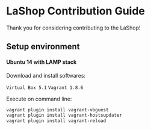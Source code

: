 # LaShop Contribution Guide

Thank you for considering contributing to the LaShop!

## Setup environment

#### Ubuntu 14 with LAMP stack

Download and install softwares:

`Virtual Box 5.1`
`Vagrant 1.8.6`

Execute on command line:

```sh
vagrant plugin install vagrant-vbguest
vagrant plugin install vagrant-hostsupdater
vagrant plugin install vagrant-reload
```

